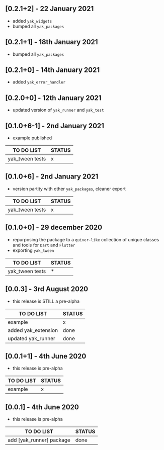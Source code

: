 ## [0.2.1+2] - 22 January 2021

* added `yak_widgets`
* bumped all `yak_packages`

## [0.2.1+1] - 18th January 2021

* bumped all `yak_packages`

## [0.2.1+0] - 14th January 2021

* added `yak_error_handler`

## [0.2.0+0] - 12th January 2021

* updated version of `yak_runner` and `yak_test`

## [0.1.0+6-1] - 2nd January 2021

* example published 

| TO DO LIST | STATUS  |
|--------|-----|
| yak_tween tests| x | 

## [0.1.0+6] - 2nd January 2021

* version partity with other `yak_packages`, cleaner export

| TO DO LIST | STATUS  |
|--------|-----|
| yak_tween tests| x | 


## [0.1.0+0] - 29 december 2020

* repurposing the package to a `quiver-like` collection of unique classes and tools for `Dart` and `Flutter`
* exporting `yak_tween`

| TO DO LIST | STATUS  |
|--------|-----|
| yak_tween tests| * | (* as I'm planning to refactor w/ null-safaty anyway, tests can wait for now)

 

## [0.0.3] - 3rd August 2020

* this release is STILL a pre-alpha

| TO DO LIST | STATUS  |
|--------|-----|
| example| x |
| added yak_extension| done |
| updated yak_runner| done |


## [0.0.1+1] - 4th June 2020

* this release is pre-alpha

| TO DO LIST | STATUS  |
|--------|-----|
| example| x |


## [0.0.1] - 4th June 2020

* this release is pre-alpha

| TO DO LIST | STATUS |
|--------|-----|
| add [yak_runner] package| done |